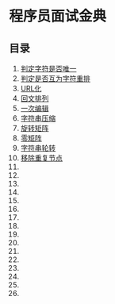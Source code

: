 # 程序员面试金典

## 目录

1. [判定字符是否唯一](./001_005.md#判定字符是否唯一)
2. [判定是否互为字符重排](./001_005.md#判定是否互为字符重排)
3. [URL化](./001_005.md#URL化)
4. [回文排列](./001_005.md#回文排列)
5. [一次编辑](./001_005.md#一次编辑)
6. [字符串压缩](./006_010.md#字符串压缩)
7. [旋转矩阵](./006_010.md#旋转矩阵)
8. [零矩阵](./006_010.md#零矩阵)
9. [字符串轮转](./006_010.md#字符串轮转)
10. [移除重复节点](./006_010.md#移除重复节点)
11. []()
12. []()
13. []()
14. []()
15. []()
16. []()
17. []()
18. []()
19. []()
20. []()
21. []()
22. []()
23. []()
24. []()
25. []()
26. []()